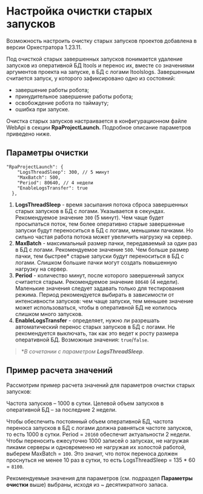 # Настройка очистки старых запусков 

Возможность настроить очистку старых запусков проектов добавлена в версии Оркестратора 1.23.11.

Под очисткой старых завершенных запусков понимается удаление запусков из оперативной БД ltools и перенос их, вместе со значениями аргументов проекта на запуске, в БД с логами ltoolslogs. Завершенным считается запуск, у которого зафиксировано одно из состояний: 
* завершение работы робота;
* принудительное завершение работы робота;
* освобождение робота по таймауту;
* ошибка при запуске. 

Очистка старых запусков настраивается в конфигурационном файле WebApi в секции **RpaProjectLaunch.** Подробное описание параметров приведено ниже.

## Параметры очистки

```
"RpaProjectLaunch": {
    "LogsThreadSleep": 300, // 5 минут
    "MaxBatch": 500,
    "Period": 80640, // 4 недели
    "EnableLogsTransfer": true
  },
```


1. **LogsThreadSleep** - время засыпания потока сброса завершенных старых запусков в БД с логами. Указывается в секундах. Рекомендуемое значение `300` (5 минут). Чем чаще будет просыпаться поток, тем более оперативно старые завершенные запуски будут переноситься в БД с логами, меньшими пачками. Но сильно частая работа потока может увеличить нагрузку на сервер.
2. **MaxBatch** - максимальный размер пачки, передаваемый  за один раз в БД с логами. Рекомендуемое значение `500`. Чем больше размер пачки, тем быстрее\* старые запуски будут переноситься в БД с логами. Слишком большие пачки могут создать повышенную нагрузку на сервер.
3. **Period** - количество минут, после которого завершенный запуск считается старым. Рекомендуемое значение `80640` (4 недели). Маленькие значения следует задавать только для тестирования режима. Период рекомендуется выбирать в зависимости от интенсивности запусков: чем чаще запуски, тем меньшее значение может использоваться, чтобы в оперативной БД не копилось слишком много запусков.
4. **EnableLogsTransfer** - определяет, нужно ли разрешать автоматический перенос старых запусков в БД с логами. Не рекомендуется выключать, так как это ведет к росту размера оперативной БД. Возможные значения: `true`/`false`.

> \**В сочетании с параметром **LogsThreadSleep***.

## Пример расчета значений

Рассмотрим пример расчета значений для параметров очистки старых запусков:

Частота запусков – 1000 в сутки. Целевой объем запусков в оперативной БД – за последние 2 недели. 

Чтобы обеспечить постоянный объем оперативной БД, частота переноса запусков в БД с логами должна равняться частоте запусков, то есть 1000 в сутки. Period = `20160` обеспечит актуальности 2 недели. Чтобы переносить ежесуточно 1000 записей о запусках, не нагружая пиками серверы и одновременно не нагружая их холостой работой, выберем MaxBatch = `100`. Это значит, что поток переноса должен проснуться не менее 10 раз в сутки, то есть LogsThreadSleep = 135 * 60 = `8100`. 

Рекомендуемые значения для параметров (см. подраздел **Параметры очистки** выше) выбраны, исходя из ~ десятикратного запаса.

